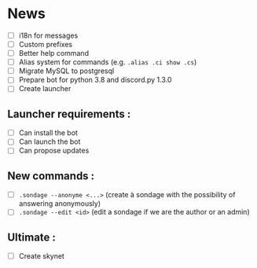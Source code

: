 # News

 - [ ] i18n for messages
 - [ ] Custom prefixes
 - [ ] Better help command
 - [ ] Alias system for commands (e.g. `.alias .ci show .cs`)
 - [ ] Migrate MySQL to postgresql
 - [ ] Prepare bot for python 3.8 and discord.py 1.3.0
 - [ ] Create launcher

## Launcher requirements :

 - [ ] Can install the bot
 - [ ] Can launch the bot
 - [ ] Can propose updates 
 
## New commands :

 - [ ] `.sondage --anonyme <...>` (create à sondage with the possibility of answering anonymously)
 - [ ] `.sondage --edit <id>` (edit a sondage if we are the author or an admin)
 
## Ultimate :

 - [ ] Create skynet